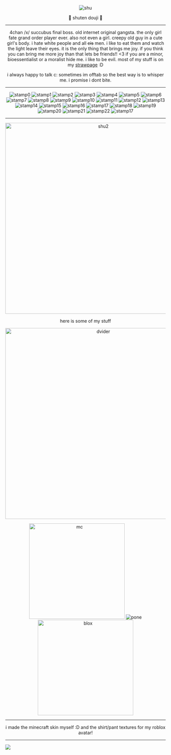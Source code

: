 <p align="center">
  
<img src="https://i.postimg.cc/cJqMxLqm/shuten-icon.png" alt="shu"/>
</p>

<p align="center">
🍇 shuten douji 🍶
</p>

***

<p align="center">
4chan /x/ succubus final boss. old internet original gangsta. the only girl fate grand order player ever. also not even a girl. creepy old guy in a cute girl's body. i hate white people and all <s>cis</s> men. i like to eat them and watch the light leave their eyes. it is the only thing that brings me joy. if you think you can bring me more joy than that lets be friends!! <3 if you are a minor, bioessentialist or a moralist hide me. i like to be evil. most of my stuff is on my <a href="https://shutendouji.straw.page">strawpage</a> :D
</p>
  
<p align="center">
i always happy to talk c: sometimes im offtab so the best way is to whisper me. i promise i dont bite.
</p>
  
***

<p align="center">
  
<img src="https://i.postimg.cc/wxJzMWsQ/grapes-stamp.png" alt="stamp0"/>
   <img src="https://images-wixmp-ed30a86b8c4ca887773594c2.wixmp.com/f/701acc74-a533-412d-9fbe-7069cf8f712b/d2kt7co-1bc4f5b4-2779-43f5-9e00-a6d40ca0721e.jpg/v1/fill/w_99,h_56,q_75,strp/4chan__x__stamp_by_kyphoscoliosis_d2kt7co-fullview.jpg?token=eyJ0eXAiOiJKV1QiLCJhbGciOiJIUzI1NiJ9.eyJzdWIiOiJ1cm46YXBwOjdlMGQxODg5ODIyNjQzNzNhNWYwZDQxNWVhMGQyNmUwIiwiaXNzIjoidXJuOmFwcDo3ZTBkMTg4OTgyMjY0MzczYTVmMGQ0MTVlYTBkMjZlMCIsIm9iaiI6W1t7ImhlaWdodCI6Ijw9NTYiLCJwYXRoIjoiXC9mXC83MDFhY2M3NC1hNTMzLTQxMmQtOWZiZS03MDY5Y2Y4ZjcxMmJcL2Qya3Q3Y28tMWJjNGY1YjQtMjc3OS00M2Y1LTllMDAtYTZkNDBjYTA3MjFlLmpwZyIsIndpZHRoIjoiPD05OSJ9XV0sImF1ZCI6WyJ1cm46c2VydmljZTppbWFnZS5vcGVyYXRpb25zIl19.EFE4OQSvoIH73jkVyxnAGCFb4YG9-iKP5BQCKl4GRSI" alt="stamp1"/>
  <img src="https://images-wixmp-ed30a86b8c4ca887773594c2.wixmp.com/f/701acc74-a533-412d-9fbe-7069cf8f712b/d2kt6p7-885c1d8d-65b0-4c43-ba31-6866e0e91b72.jpg/v1/fill/w_99,h_56,q_75,strp/4chan__a__stamp_by_kyphoscoliosis_d2kt6p7-fullview.jpg?token=eyJ0eXAiOiJKV1QiLCJhbGciOiJIUzI1NiJ9.eyJzdWIiOiJ1cm46YXBwOjdlMGQxODg5ODIyNjQzNzNhNWYwZDQxNWVhMGQyNmUwIiwiaXNzIjoidXJuOmFwcDo3ZTBkMTg4OTgyMjY0MzczYTVmMGQ0MTVlYTBkMjZlMCIsIm9iaiI6W1t7ImhlaWdodCI6Ijw9NTYiLCJwYXRoIjoiXC9mXC83MDFhY2M3NC1hNTMzLTQxMmQtOWZiZS03MDY5Y2Y4ZjcxMmJcL2Qya3Q2cDctODg1YzFkOGQtNjViMC00YzQzLWJhMzEtNjg2NmUwZTkxYjcyLmpwZyIsIndpZHRoIjoiPD05OSJ9XV0sImF1ZCI6WyJ1cm46c2VydmljZTppbWFnZS5vcGVyYXRpb25zIl19.vKQmfS5IhwicL3lLwarmBO6ytP7OZn1bN7KOIfLlLdI" alt="stamp2"/>
  <img src="https://i.postimg.cc/yYgVmV5c/fgo-stamp.png" alt="stamp3"/>
   <img src="https://images-wixmp-ed30a86b8c4ca887773594c2.wixmp.com/f/e74c21c7-a1e8-4057-94e3-79056191bac6/dbgstdf-22163432-875a-4ada-a100-0ef42fb0f815.png?token=eyJ0eXAiOiJKV1QiLCJhbGciOiJIUzI1NiJ9.eyJzdWIiOiJ1cm46YXBwOjdlMGQxODg5ODIyNjQzNzNhNWYwZDQxNWVhMGQyNmUwIiwiaXNzIjoidXJuOmFwcDo3ZTBkMTg4OTgyMjY0MzczYTVmMGQ0MTVlYTBkMjZlMCIsIm9iaiI6W1t7InBhdGgiOiJcL2ZcL2U3NGMyMWM3LWExZTgtNDA1Ny05NGUzLTc5MDU2MTkxYmFjNlwvZGJnc3RkZi0yMjE2MzQzMi04NzVhLTRhZGEtYTEwMC0wZWY0MmZiMGY4MTUucG5nIn1dXSwiYXVkIjpbInVybjpzZXJ2aWNlOmZpbGUuZG93bmxvYWQiXX0.iApRqDKm-bBneq21JgGEHyz9Mrsvlj8XA7QhcXCajwo" alt="stamp4"/>
     <img src="https://images-wixmp-ed30a86b8c4ca887773594c2.wixmp.com/f/49469061-5df2-48fc-aaf8-480266547f0e/da6c9i3-68bbf6b2-5b2e-4162-af75-52180d34460d.png?token=eyJ0eXAiOiJKV1QiLCJhbGciOiJIUzI1NiJ9.eyJzdWIiOiJ1cm46YXBwOjdlMGQxODg5ODIyNjQzNzNhNWYwZDQxNWVhMGQyNmUwIiwiaXNzIjoidXJuOmFwcDo3ZTBkMTg4OTgyMjY0MzczYTVmMGQ0MTVlYTBkMjZlMCIsIm9iaiI6W1t7InBhdGgiOiJcL2ZcLzQ5NDY5MDYxLTVkZjItNDhmYy1hYWY4LTQ4MDI2NjU0N2YwZVwvZGE2YzlpMy02OGJiZjZiMi01YjJlLTQxNjItYWY3NS01MjE4MGQzNDQ2MGQucG5nIn1dXSwiYXVkIjpbInVybjpzZXJ2aWNlOmZpbGUuZG93bmxvYWQiXX0.cLbbBBDAoNvjRURoKp1OI8hbS4gim6Au4aGn_mckrdk" alt="stamp5"/>
     <img src="https://images-wixmp-ed30a86b8c4ca887773594c2.wixmp.com/f/7d84dbae-72c1-4f40-b797-8b245f181c56/d7h5238-f48ddab2-c7bb-4bf6-bef5-6bbddbee2d68.png?token=eyJ0eXAiOiJKV1QiLCJhbGciOiJIUzI1NiJ9.eyJzdWIiOiJ1cm46YXBwOjdlMGQxODg5ODIyNjQzNzNhNWYwZDQxNWVhMGQyNmUwIiwiaXNzIjoidXJuOmFwcDo3ZTBkMTg4OTgyMjY0MzczYTVmMGQ0MTVlYTBkMjZlMCIsIm9iaiI6W1t7InBhdGgiOiJcL2ZcLzdkODRkYmFlLTcyYzEtNGY0MC1iNzk3LThiMjQ1ZjE4MWM1NlwvZDdoNTIzOC1mNDhkZGFiMi1jN2JiLTRiZjYtYmVmNS02YmJkZGJlZTJkNjgucG5nIn1dXSwiYXVkIjpbInVybjpzZXJ2aWNlOmZpbGUuZG93bmxvYWQiXX0.C7s-lG79iIzTRDAis0i3nhEdcBix1FJTclvfcvhN8ZM" alt="stamp6"/>
     <img src="https://images-wixmp-ed30a86b8c4ca887773594c2.wixmp.com/f/3d6c140d-7bce-408b-bd4e-df4b15827634/d2fiuqt-750332b6-140e-480c-abfd-d8aac69cad03.png?token=eyJ0eXAiOiJKV1QiLCJhbGciOiJIUzI1NiJ9.eyJzdWIiOiJ1cm46YXBwOjdlMGQxODg5ODIyNjQzNzNhNWYwZDQxNWVhMGQyNmUwIiwiaXNzIjoidXJuOmFwcDo3ZTBkMTg4OTgyMjY0MzczYTVmMGQ0MTVlYTBkMjZlMCIsIm9iaiI6W1t7InBhdGgiOiJcL2ZcLzNkNmMxNDBkLTdiY2UtNDA4Yi1iZDRlLWRmNGIxNTgyNzYzNFwvZDJmaXVxdC03NTAzMzJiNi0xNDBlLTQ4MGMtYWJmZC1kOGFhYzY5Y2FkMDMucG5nIn1dXSwiYXVkIjpbInVybjpzZXJ2aWNlOmZpbGUuZG93bmxvYWQiXX0.uJGlm3EUANr7iinzx9rfbCWTkIJ1b82PgT5zcVRErtA" alt="stamp7"/>
     <img src="https://images-wixmp-ed30a86b8c4ca887773594c2.wixmp.com/f/f8e1faae-a8c8-4bde-8acf-fdd4b6e28b47/d6j0mlx-5fab84f1-dc79-45ff-a326-ce50b2a4b9a3.png?token=eyJ0eXAiOiJKV1QiLCJhbGciOiJIUzI1NiJ9.eyJzdWIiOiJ1cm46YXBwOjdlMGQxODg5ODIyNjQzNzNhNWYwZDQxNWVhMGQyNmUwIiwiaXNzIjoidXJuOmFwcDo3ZTBkMTg4OTgyMjY0MzczYTVmMGQ0MTVlYTBkMjZlMCIsIm9iaiI6W1t7InBhdGgiOiJcL2ZcL2Y4ZTFmYWFlLWE4YzgtNGJkZS04YWNmLWZkZDRiNmUyOGI0N1wvZDZqMG1seC01ZmFiODRmMS1kYzc5LTQ1ZmYtYTMyNi1jZTUwYjJhNGI5YTMucG5nIn1dXSwiYXVkIjpbInVybjpzZXJ2aWNlOmZpbGUuZG93bmxvYWQiXX0.2WBZNVymnxPGmNMnJNC1iLRCOvR2RbfkVNm7ubEx6sQ" alt="stamp8"/>
<img src="https://images-wixmp-ed30a86b8c4ca887773594c2.wixmp.com/f/852a1f93-de7d-42ea-a5c1-2f67ac3884ac/d8ahd7l-7766964e-4bbd-4ee1-910e-dde2ab67a580.png?token=eyJ0eXAiOiJKV1QiLCJhbGciOiJIUzI1NiJ9.eyJzdWIiOiJ1cm46YXBwOjdlMGQxODg5ODIyNjQzNzNhNWYwZDQxNWVhMGQyNmUwIiwiaXNzIjoidXJuOmFwcDo3ZTBkMTg4OTgyMjY0MzczYTVmMGQ0MTVlYTBkMjZlMCIsIm9iaiI6W1t7InBhdGgiOiJcL2ZcLzg1MmExZjkzLWRlN2QtNDJlYS1hNWMxLTJmNjdhYzM4ODRhY1wvZDhhaGQ3bC03NzY2OTY0ZS00YmJkLTRlZTEtOTEwZS1kZGUyYWI2N2E1ODAucG5nIn1dXSwiYXVkIjpbInVybjpzZXJ2aWNlOmZpbGUuZG93bmxvYWQiXX0.aPvToHPAC0yZXc0V_NcZj5idCl-DIED8I_71L6B_kSA" alt="stamp9"/>
<img src="https://i.postimg.cc/Y2V7q599/stamp-mura.png" alt="stamp10"/>
<img src="https://images-wixmp-ed30a86b8c4ca887773594c2.wixmp.com/f/361b7274-ec49-438a-90d7-a5e6a48e7dcb/dgadulu-930928f3-a26c-4b8d-8af8-cb9b6a8980ff.png/v1/fill/w_99,h_56,q_80,strp/guilty_gear_xrd_dizzy_stamp_by_chaos_husband_dgadulu-fullview.jpg?token=eyJ0eXAiOiJKV1QiLCJhbGciOiJIUzI1NiJ9.eyJzdWIiOiJ1cm46YXBwOjdlMGQxODg5ODIyNjQzNzNhNWYwZDQxNWVhMGQyNmUwIiwiaXNzIjoidXJuOmFwcDo3ZTBkMTg4OTgyMjY0MzczYTVmMGQ0MTVlYTBkMjZlMCIsIm9iaiI6W1t7ImhlaWdodCI6Ijw9NTYiLCJwYXRoIjoiXC9mXC8zNjFiNzI3NC1lYzQ5LTQzOGEtOTBkNy1hNWU2YTQ4ZTdkY2JcL2RnYWR1bHUtOTMwOTI4ZjMtYTI2Yy00YjhkLThhZjgtY2I5YjZhODk4MGZmLnBuZyIsIndpZHRoIjoiPD05OSJ9XV0sImF1ZCI6WyJ1cm46c2VydmljZTppbWFnZS5vcGVyYXRpb25zIl19.oYfm1oOEO9aFwgm8LMIt4vF-Rbqzi9xyMZ0Ho_aZvYE" alt="stamp11"/>
  <img src="https://i.postimg.cc/tTsXBpTK/yt-ppl-stamp.png" alt="stamp12"/>
<img src="https://images-wixmp-ed30a86b8c4ca887773594c2.wixmp.com/f/c794451a-5129-459e-a29c-cbde179ec7ad/d297moi-b8ef2dfc-7083-4a0b-8955-d51f3af26bb2.png/v1/fill/w_99,h_56,q_80,strp/pink_marijuana_stamp_by_recklesslover_d297moi-fullview.jpg?token=eyJ0eXAiOiJKV1QiLCJhbGciOiJIUzI1NiJ9.eyJzdWIiOiJ1cm46YXBwOjdlMGQxODg5ODIyNjQzNzNhNWYwZDQxNWVhMGQyNmUwIiwiaXNzIjoidXJuOmFwcDo3ZTBkMTg4OTgyMjY0MzczYTVmMGQ0MTVlYTBkMjZlMCIsIm9iaiI6W1t7ImhlaWdodCI6Ijw9NTYiLCJwYXRoIjoiXC9mXC9jNzk0NDUxYS01MTI5LTQ1OWUtYTI5Yy1jYmRlMTc5ZWM3YWRcL2QyOTdtb2ktYjhlZjJkZmMtNzA4My00YTBiLTg5NTUtZDUxZjNhZjI2YmIyLnBuZyIsIndpZHRoIjoiPD05OSJ9XV0sImF1ZCI6WyJ1cm46c2VydmljZTppbWFnZS5vcGVyYXRpb25zIl19.oLhQ2fW87-VJWfvNrfBMibCvyf0LzEkjldvahA3aXcY" alt="stamp13"/>
    <img src="https://images-wixmp-ed30a86b8c4ca887773594c2.wixmp.com/f/a8b85093-83a4-4328-a26c-7b1bcfce5fd8/d1ruqg4-059045a8-6b12-45b3-b246-5b5b3626a16d.gif?token=eyJ0eXAiOiJKV1QiLCJhbGciOiJIUzI1NiJ9.eyJzdWIiOiJ1cm46YXBwOjdlMGQxODg5ODIyNjQzNzNhNWYwZDQxNWVhMGQyNmUwIiwiaXNzIjoidXJuOmFwcDo3ZTBkMTg4OTgyMjY0MzczYTVmMGQ0MTVlYTBkMjZlMCIsIm9iaiI6W1t7InBhdGgiOiJcL2ZcL2E4Yjg1MDkzLTgzYTQtNDMyOC1hMjZjLTdiMWJjZmNlNWZkOFwvZDFydXFnNC0wNTkwNDVhOC02YjEyLTQ1YjMtYjI0Ni01YjViMzYyNmExNmQuZ2lmIn1dXSwiYXVkIjpbInVybjpzZXJ2aWNlOmZpbGUuZG93bmxvYWQiXX0.uYyuFAfNLPiPFmTm64x9bOXE80ST06ZchVrXb1_mqnI" alt="stamp14"/>
    <img src="https://images-wixmp-ed30a86b8c4ca887773594c2.wixmp.com/f/09c974e1-0b21-4258-8694-13bd2234cd30/d566pgx-ef97439d-8a19-4830-9200-025146b14979.png?token=eyJ0eXAiOiJKV1QiLCJhbGciOiJIUzI1NiJ9.eyJzdWIiOiJ1cm46YXBwOjdlMGQxODg5ODIyNjQzNzNhNWYwZDQxNWVhMGQyNmUwIiwiaXNzIjoidXJuOmFwcDo3ZTBkMTg4OTgyMjY0MzczYTVmMGQ0MTVlYTBkMjZlMCIsIm9iaiI6W1t7InBhdGgiOiJcL2ZcLzA5Yzk3NGUxLTBiMjEtNDI1OC04Njk0LTEzYmQyMjM0Y2QzMFwvZDU2NnBneC1lZjk3NDM5ZC04YTE5LTQ4MzAtOTIwMC0wMjUxNDZiMTQ5NzkucG5nIn1dXSwiYXVkIjpbInVybjpzZXJ2aWNlOmZpbGUuZG93bmxvYWQiXX0.RNCTJlM0cfWGEKGer8fOzTodwFzcooLfG4jcaTLRGiA" alt="stamp15"/>
     <img src="https://images-wixmp-ed30a86b8c4ca887773594c2.wixmp.com/f/659d261d-3b4d-4d87-b61b-022a08200e4d/di60qvt-ec70a418-a881-4f07-a917-2b9d17855332.png?token=eyJ0eXAiOiJKV1QiLCJhbGciOiJIUzI1NiJ9.eyJzdWIiOiJ1cm46YXBwOjdlMGQxODg5ODIyNjQzNzNhNWYwZDQxNWVhMGQyNmUwIiwiaXNzIjoidXJuOmFwcDo3ZTBkMTg4OTgyMjY0MzczYTVmMGQ0MTVlYTBkMjZlMCIsIm9iaiI6W1t7InBhdGgiOiJcL2ZcLzY1OWQyNjFkLTNiNGQtNGQ4Ny1iNjFiLTAyMmEwODIwMGU0ZFwvZGk2MHF2dC1lYzcwYTQxOC1hODgxLTRmMDctYTkxNy0yYjlkMTc4NTUzMzIucG5nIn1dXSwiYXVkIjpbInVybjpzZXJ2aWNlOmZpbGUuZG93bmxvYWQiXX0.MqDgyaEk1oLATw6cTPlIG6N3o-gYcNWKSDP31uQHvFQ" alt="stamp16"/>
     <img src="https://64.media.tumblr.com/b3546a9d1642695f4b6e6da50b250480/4474452604f9851f-81/s100x200/39dfd1d81f457ab0cdaa26be82b96eb7b53b4db1.jpg" alt="stamp17"/>
     <img src="https://64.media.tumblr.com/e2f94edf9e455befb4a5e7c6b26d4b3e/572ae553ea4eed12-bf/s100x200/911bc2ac39b414739b5c3015994fbb33976da60f.gifv" alt="stamp18"/>
     <img src="https://images-wixmp-ed30a86b8c4ca887773594c2.wixmp.com/f/e7ea8e6f-2921-4b91-927b-4cdef243332d/d9fy0wl-15583e6e-9a02-48dd-9e55-a18e02334bc0.png?token=eyJ0eXAiOiJKV1QiLCJhbGciOiJIUzI1NiJ9.eyJzdWIiOiJ1cm46YXBwOjdlMGQxODg5ODIyNjQzNzNhNWYwZDQxNWVhMGQyNmUwIiwiaXNzIjoidXJuOmFwcDo3ZTBkMTg4OTgyMjY0MzczYTVmMGQ0MTVlYTBkMjZlMCIsIm9iaiI6W1t7InBhdGgiOiJcL2ZcL2U3ZWE4ZTZmLTI5MjEtNGI5MS05MjdiLTRjZGVmMjQzMzMyZFwvZDlmeTB3bC0xNTU4M2U2ZS05YTAyLTQ4ZGQtOWU1NS1hMThlMDIzMzRiYzAucG5nIn1dXSwiYXVkIjpbInVybjpzZXJ2aWNlOmZpbGUuZG93bmxvYWQiXX0.qMI4kOz3KVncteeKcxiJhy_NoVcSrKVkr4_4WeQJ00c" alt="stamp19"/>
     <img src="https://images-wixmp-ed30a86b8c4ca887773594c2.wixmp.com/f/5e1d6872-cbd7-4288-b196-6756be144929/d41qr5l-954167cb-a119-458f-8286-24477c9c5225.png?token=eyJ0eXAiOiJKV1QiLCJhbGciOiJIUzI1NiJ9.eyJzdWIiOiJ1cm46YXBwOjdlMGQxODg5ODIyNjQzNzNhNWYwZDQxNWVhMGQyNmUwIiwiaXNzIjoidXJuOmFwcDo3ZTBkMTg4OTgyMjY0MzczYTVmMGQ0MTVlYTBkMjZlMCIsIm9iaiI6W1t7InBhdGgiOiJcL2ZcLzVlMWQ2ODcyLWNiZDctNDI4OC1iMTk2LTY3NTZiZTE0NDkyOVwvZDQxcXI1bC05NTQxNjdjYi1hMTE5LTQ1OGYtODI4Ni0yNDQ3N2M5YzUyMjUucG5nIn1dXSwiYXVkIjpbInVybjpzZXJ2aWNlOmZpbGUuZG93bmxvYWQiXX0.C0WDeqScLIIRx4EnR0OF44d0m6_v9UelwkFZqRN9pIo" alt="stamp20"/>
     <img src="https://64.media.tumblr.com/20b14c7b5dd97f68ff403477886c40a8/45b4632c70231414-bd/s100x200/79a35471a6383ad4c279bd879691654fbc0ff9fc.pnj" alt="stamp21"/>
     <img src="https://images-wixmp-ed30a86b8c4ca887773594c2.wixmp.com/f/cf60f75a-a547-43b6-9247-554d4216fa77/dd9s6iv-9a50b414-0903-4657-860e-3eb7177ce225.gif?token=eyJ0eXAiOiJKV1QiLCJhbGciOiJIUzI1NiJ9.eyJzdWIiOiJ1cm46YXBwOjdlMGQxODg5ODIyNjQzNzNhNWYwZDQxNWVhMGQyNmUwIiwiaXNzIjoidXJuOmFwcDo3ZTBkMTg4OTgyMjY0MzczYTVmMGQ0MTVlYTBkMjZlMCIsIm9iaiI6W1t7InBhdGgiOiJcL2ZcL2NmNjBmNzVhLWE1NDctNDNiNi05MjQ3LTU1NGQ0MjE2ZmE3N1wvZGQ5czZpdi05YTUwYjQxNC0wOTAzLTQ2NTctODYwZS0zZWI3MTc3Y2UyMjUuZ2lmIn1dXSwiYXVkIjpbInVybjpzZXJ2aWNlOmZpbGUuZG93bmxvYWQiXX0.avNGcx9HjeLK3D_SNwzIjzqs3QHWH3kTjH6gS9-nKL8" alt="stamp22"/>
     
<img src="https://i.postimg.cc/XY2SmmT4/sake-stamp.png" alt="stamp17"/>
</p>

***
<p align="center">
  <img src="https://i.postimg.cc/TwDzywh3/april-fools-shuten.png" alt="shu2" width="600" 
     height="auto"/>
</p>

<p align="center">
  here is some of my stuff
     </p>
  
<p align="center">
<img src="https://64.media.tumblr.com/57c4c05437e822ac9c64d0a086c9c952/ae24030d6343d5f6-22/s1280x1920/8bbab6d2c3daa51180214fe16df0abfd883cd1a4.pnj" alt="dvider" width="600" 
     height="auto"/>
     </p>


<p align="center">
  <img src="https://s.namemc.com/3d/skin/body.png?id=d07af5d75318c346&model=slim&theta=30&phi=21&time=1329.96&width=600&height=800" alt="mc" width="auto" 
     height="300"/> <img src="https://i.postimg.cc/CLJsdC1F/pony-town-cute-and-funny-alcoholic-kiss-lift-hoof-blinking-padded-5x.gif" alt="pone" width="auto" 
     height="auto"/>  <img src="https://i.postimg.cc/vZShJr4Z/image-2025-04-06-190020947-Picsart-Background-Remover.png" alt="blox" width="auto" 
     height="300"/>
  
</p>

***

<p align="center">
i made the minecraft skin myself :D and the shirt/pant textures for my roblox avatar!
</p>

***

![](https://komarev.com/ghpvc/?onikoroshii&color=blueviolet)
